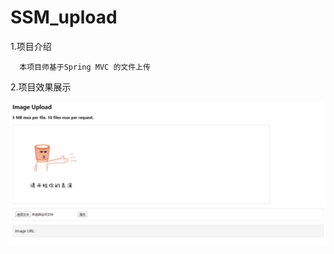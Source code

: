 # SSM_upload

  1.项目介绍

      本项目师基于Spring MVC 的文件上传

  2.项目效果展示

![](https://github.com/Chris-z-su/SSM_upload/raw/master/src/main/webapp/images/temp/play.png)
